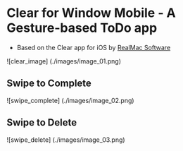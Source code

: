 # Clear for Window Mobile - A Gesture-based ToDo app
+ Based on the Clear app for iOS by [RealMac Software][realmac]

![clear_image]
(./images/image_01.png)

[realmac]: http://www.realmacsoftware.com

## Swipe to Complete

![swipe_complete]
(./images/image_02.png)

## Swipe to Delete

![swipe_delete]
(./images/image_03.png)
